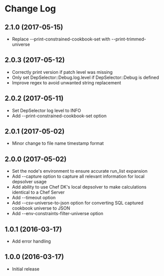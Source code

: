 # Change Log

## 2.1.0 (2017-05-15)

* Replace --print-constrained-cookbook-set with --print-trimmed-universe

## 2.0.3 (2017-05-12)

* Correctly print version if patch level was missing
* Only set DepSelector::Debug.log.level if DepSelector::Debug is defined
* Improve regex to avoid unwanted string replacement

## 2.0.2 (2017-05-11)

* Set DepSelector log level to INFO
* Add --print-constrained-cookbook-set option

## 2.0.1 (2017-05-02)

* Minor change to file name timestamp format

## 2.0.0 (2017-05-02)

* Set the node's environment to ensure accurate run_list expansion
* Add --capture option to capture all relevant information for local depsolver usage
* Add ability to use Chef DK's local depsolver to make calculations identical to a Chef Server
* Add --timeout option
* Add --csv-universe-to-json option for converting SQL captured cookbook universe to JSON
* Add --env-constraints-filter-universe option

## 1.0.1 (2016-03-17)

* Add error handling

## 1.0.0 (2016-03-17)

* Initial release
